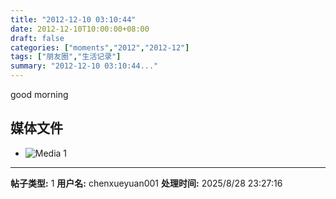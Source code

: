 ```yaml
---
title: "2012-12-10 03:10:44"
date: 2012-12-10T10:00:00+08:00
draft: false
categories: ["moments","2012","2012-12"]
tags: ["朋友圈","生活记录"]
summary: "2012-12-10 03:10:44..."
---
```


good morning

## 媒体文件

- ![Media 1](/Moments/photos/2012-12-10/201212100310440.jpg)

---

**帖子类型:** 1
**用户名:** chenxueyuan001
**处理时间:** 2025/8/28 23:27:16